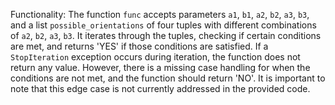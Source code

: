 Functionality: The function `func` accepts parameters `a1`, `b1`, `a2`, `b2`, `a3`, `b3`, and a list `possible_orientations` of four tuples with different combinations of `a2`, `b2`, `a3`, `b3`. It iterates through the tuples, checking if certain conditions are met, and returns 'YES' if those conditions are satisfied. If a `StopIteration` exception occurs during iteration, the function does not return any value. However, there is a missing case handling for when the conditions are not met, and the function should return 'NO'. It is important to note that this edge case is not currently addressed in the provided code.